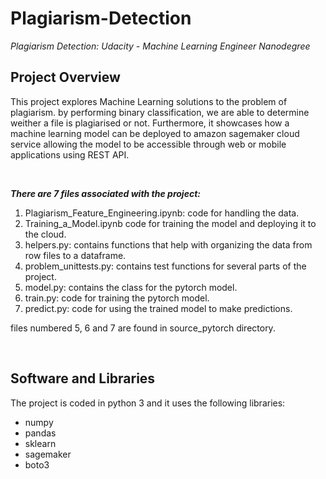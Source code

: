 # Plagiarism-Detection
*Plagiarism Detection: Udacity - Machine Learning Engineer Nanodegree*

## Project Overview

This project explores Machine Learning solutions to the problem of plagiarism. by performing binary classification, we are able to determine weither a file is plagiarised or not. Furthermore, it showcases how a machine learning model can be deployed to amazon sagemaker cloud service allowing the model to be accessible through web or mobile applications using REST API.

&nbsp;

___There are 7 files associated with the project:___
1. Plagiarism_Feature_Engineering.ipynb: code for handling the data.
2. Training_a_Model.ipynb code for training the model and deploying it to the cloud.
3. helpers.py: contains functions that help with organizing the data from row files to a dataframe.
4. problem_unittests.py: contains test functions for several parts of the project.
5. model.py: contains the class for the pytorch model.
6. train.py: code for training the pytorch model.
7. predict.py: code for using the trained model to make predictions.

files numbered 5, 6 and 7 are found in source_pytorch directory.

&nbsp;

## Software and Libraries
The project is coded in python 3 and it uses the following libraries:
* numpy
* pandas
* sklearn
* sagemaker
* boto3
